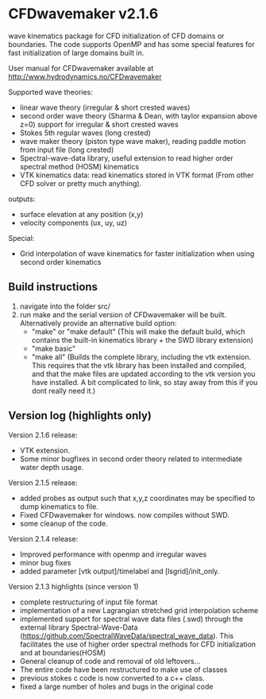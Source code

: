 # CFDwavemaker v2.1.6
wave kinematics package for CFD initialization of CFD domains or boundaries.
The code supports OpenMP and has some special features for fast initialization of large domains built in.

User manual for CFDwavemaker available at
http://www.hydrodynamics.no/CFDwavemaker

Supported wave theories: 
- linear wave theory (irregular & short crested waves)
- second order wave theory (Sharma & Dean, with taylor expansion above z=0) support for irregular & short crested waves 
- Stokes 5th regular waves (long crested)
- wave maker theory (piston type wave maker), reading paddle motion from input file (long crested)
- Spectral-wave-data library, useful extension to read higher order spectral method (HOSM) kinematics
- VTK kinematics data: read kinematics stored in VTK format (From other CFD solver or pretty much anything). 

outputs: 
- surface elevation at any position (x,y)
- velocity components (ux, uy, uz)

Special:
- Grid interpolation of wave kinematics for faster initialization when using second order kinematics


## Build instructions

1. navigate into the folder src/
2. run make and the serial version of CFDwavemaker will be built. Alternatively provide an alternative build option:
    - "make" or "make default" (This will make the default build, which contains the built-in kinematics library + the SWD library extension)
    - "make basic"
    - "make all" (Builds the complete library, including the vtk extension. This requires that the vtk library has been installed and compiled, and that the make files are updated according to the vtk version you have installed. A bit complicated to link, so stay away from this if you dont really need it.)

## Version log (highlights only)

Version 2.1.6 release:
- VTK extension.
- Some minor bugfixes in second order theory related to intermediate water depth usage.

Version 2.1.5 release:
- added probes as output such that x,y,z coordinates may be specified to dump kinematics to file.
- Fixed CFDwavemaker for windows. now compiles without SWD.
- some cleanup of the code.

Version 2.1.4 release:
- Improved performance with openmp and irregular waves
- minor bug fixes
- added parameter [vtk output]/timelabel and [lsgrid]/init_only.

Version 2.1.3 highlights (since version 1)
- complete restructuring of input file format
- implementation of a new Lagrangian stretched grid interpolation scheme
- implemented support for spectral wave data files (.swd) through the external library Spectral-Wave-Data (https://github.com/SpectralWaveData/spectral_wave_data). This facilitates the use of higher order spectral methods for CFD initialization and at boundaries(HOSM)
- General cleanup of code and removal of old leftovers...
- The entire code have been restructured to make use of classes
- previous stokes c code is now converted to a c++ class.
- fixed a large number of holes and bugs in the original code